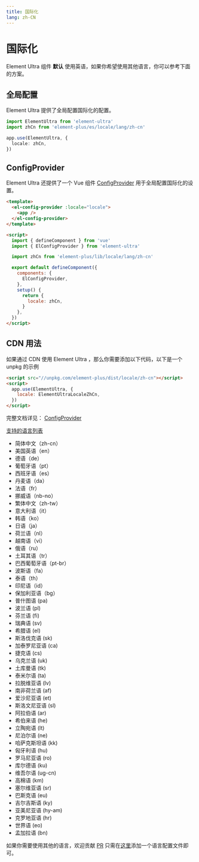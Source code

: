 ```yaml
---
title: 国际化
lang: zh-CN
---
```


# 国际化

Element Ultra 组件 **默认** 使用英语，如果你希望使用其他语言，你可以参考下面的方案。

## 全局配置

Element Ultra 提供了全局配置国际化的配置。

```typescript
import ElementUltra from 'element-ultra'
import zhCn from 'element-plus/es/locale/lang/zh-cn'

app.use(ElementUltra, {
  locale: zhCn,
})
```

## ConfigProvider

Element Ultra 还提供了一个 Vue 组件 [ConfigProvider](/component/config-provider) 用于全局配置国际化的设置。

```html
<template>
  <el-config-provider :locale="locale">
    <app />
  </el-config-provider>
</template>

<script>
  import { defineComponent } from 'vue'
  import { ElConfigProvider } from 'element-ultra'

  import zhCn from 'element-plus/lib/locale/lang/zh-cn'

  export default defineComponent({
    components: {
      ElConfigProvider,
    },
    setup() {
      return {
        locale: zhCn,
      }
    },
  })
</script>
```

## CDN 用法

如果通过 CDN 使用 Element Ultra ，那么你需要添加以下代码，以下是一个 unpkg 的示例

```html
<script src="//unpkg.com/element-plus/dist/locale/zh-cn"></script>
<script>
  app.use(ElementUltra, {
    locale: ElementUltraLocaleZhCn,
  })
</script>
```

完整文档详见： [ConfigProvider](/component/config-provider)

[支持的语言列表](https://github.com/element-plus/element-plus/tree/dev/packages/locale/lang)

<ul class="language-list">
  <li>简体中文（zh-cn）</li>
  <li>美国英语（en）</li>
  <li>德语（de）</li>
  <li>葡萄牙语（pt）</li>
  <li>西班牙语（es）</li>
  <li>丹麦语（da）</li>
  <li>法语（fr）</li>
  <li>挪威语（nb-no）</li>
  <li>繁体中文（zh-tw）</li>
  <li>意大利语（it）</li>
  <li>韩语（ko）</li>
  <li>日语（ja）</li>
  <li>荷兰语（nl）</li>
  <li>越南语（vi）</li>
  <li>俄语（ru）</li>
  <li>土耳其语（tr）</li>
  <li>巴西葡萄牙语（pt-br）</li>
  <li>波斯语（fa）</li>
  <li>泰语（th）</li>
  <li>印尼语（id）</li>
  <li>保加利亚语（bg）</li>
  <li>普什图语 (pa)</li>
  <li>波兰语 (pl)</li>
  <li>芬兰语 (fi)</li>
  <li>瑞典语 (sv)</li>
  <li>希腊语 (el)</li>
  <li>斯洛伐克语 (sk)</li>
  <li>加泰罗尼亚语 (ca)</li>
  <li>捷克语 (cs)</li>
  <li>乌克兰语 (uk)</li>
  <li>土库曼语 (tk)</li>
  <li>泰米尔语 (ta)</li>
  <li>拉脱维亚语 (lv)</li>
  <li>南非荷兰语 (af)</li>
  <li>爱沙尼亚语 (et)</li>
  <li>斯洛文尼亚语 (sl)</li>
  <li>阿拉伯语 (ar)</li>
  <li>希伯来语 (he)</li>
  <li>立陶宛语 (lt)</li>
  <li>尼泊尔语 (ne)</li>
  <li>哈萨克斯坦语 (kk)</li>
  <li>匈牙利语 (hu)</li>
  <li>罗马尼亚语 (ro)</li>
  <li>库尔德语 (ku)</li>
  <li>维吾尔语 (ug-cn)</li>
  <li>高棉语 (km)</li>
  <li>塞尔维亚语 (sr)</li>
  <li>巴斯克语 (eu)</li>
  <li>吉尔吉斯语 (ky)</li>
  <li>亚美尼亚语 (hy-am)</li>
  <li>克罗地亚语 (hr)</li>
  <li>世界语 (eo)</li>
  <li>孟加拉语 (bn)</li>
</ul>

如果你需要使用其他的语言，欢迎贡献 [PR](https://github.com/element-plus/element-plus/pulls) 只需在[这里](https://github.com/element-plus/element-plus/tree/dev/packages/locale/lang)添加一个语言配置文件即可。

<style>
  .language-list {
    list-style: disc
  }
</style>
